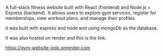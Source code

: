 A full-stack fitness website built with React (frontend) and Node.js + Express (backend). 
It allows users to explore gym services, register for memberships, view workout plans, and manage their profiles.

it was built with express and node and using mongoDb as the database.

It was also hosted on render and this is the link.

https://gym-website-jxdx.onrender.com
